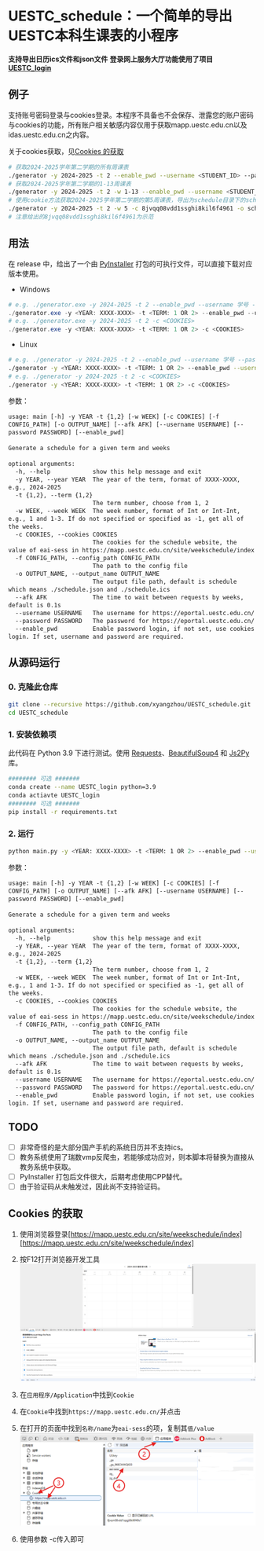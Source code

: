 # UESTC_schedule：一个简单的导出UESTC本科生课表的小程序

<!-- **[English version](README.md)** -->

**支持导出日历ics文件和json文件**
**登录网上服务大厅功能使用了项目[UESTC_login](https://github.com/xyangzhou/UESTC_login)**
## 例子
支持账号密码登录与cookies登录。本程序不具备也不会保存、泄露您的账户密码与cookies的功能，所有账户相关敏感内容仅用于获取mapp.uestc.edu.cn以及idas.uestc.edu.cn之内容。

关于cookies获取，见[Cookies 的获取](#cookies-的获取)
```bash
# 获取2024-2025学年第二学期的所有周课表
./generator -y 2024-2025 -t 2 --enable_pwd --username <STUDENT_ID> --password <PASSWORD>
# 获取2024-2025学年第二学期的1-13周课表
./generator -y 2024-2025 -t 2 -w 1-13 --enable_pwd --username <STUDENT_ID> --password <PASSWORD>
# 使用cookie方法获取2024-2025学年第二学期的第5周课表，导出为schedule目录下的schedule.json和schedule.ics
./generator -y 2024-2025 -t 2 -w 5 -c 8jvqq08vdd1ssghi8kil6f4961 -o schedule/schedule
# 注意给出的8jvqq08vdd1ssghi8kil6f4961为示范
```


## 用法
在 release 中，给出了一个由 [PyInstaller](https://pyinstaller.org/en/stable/) 打包的可执行文件，可以直接下载对应版本使用。

- Windows
```powershell
# e.g. ./generator.exe -y 2024-2025 -t 2 --enable_pwd --username 学号 --password 密码
./generator.exe -y <YEAR: XXXX-XXXX> -t <TERM: 1 OR 2> --enable_pwd --username <STUDENT_ID> --password <PASSWORD>
# e.g. ./generator.exe -y 2024-2025 -t 2 -c <COOKIES>
./generator.exe -y <YEAR: XXXX-XXXX> -t <TERM: 1 OR 2> -c <COOKIES>
```

- Linux
```Bash
# e.g. ./generator -y 2024-2025 -t 2 --enable_pwd --username 学号 --password 密码
./generator -y <YEAR: XXXX-XXXX> -t <TERM: 1 OR 2> --enable_pwd --username <STUDENT_ID> --password <PASSWORD>
# e.g. ./generator -y 2024-2025 -t 2 -c <COOKIES>
./generator -y <YEAR: XXXX-XXXX> -t <TERM: 1 OR 2> -c <COOKIES>
```

参数：
```
usage: main [-h] -y YEAR -t {1,2} [-w WEEK] [-c COOKIES] [-f CONFIG_PATH] [-o OUTPUT_NAME] [--afk AFK] [--username USERNAME] [--password PASSWORD] [--enable_pwd]

Generate a schedule for a given term and weeks

optional arguments:
  -h, --help            show this help message and exit
  -y YEAR, --year YEAR  The year of the term, format of XXXX-XXXX, e.g., 2024-2025
  -t {1,2}, --term {1,2}
                        The term number, choose from 1, 2
  -w WEEK, --week WEEK  The week number, format of Int or Int-Int, e.g., 1 and 1-3. If do not specified or specified as -1, get all of the weeks.
  -c COOKIES, --cookies COOKIES
                        The cookies for the schedule website, the value of eai-sess in https://mapp.uestc.edu.cn/site/weekschedule/index
  -f CONFIG_PATH, --config_path CONFIG_PATH
                        The path to the config file
  -o OUTPUT_NAME, --output_name OUTPUT_NAME
                        The output file path, default is schedule which means ./schedule.json and ./schedule.ics
  --afk AFK             The time to wait between requests by weeks, default is 0.1s
  --username USERNAME   The username for https://eportal.uestc.edu.cn/
  --password PASSWORD   The password for https://eportal.uestc.edu.cn/
  --enable_pwd          Enable password login, if not set, use cookies login. If set, username and password are required.
```

## 从源码运行
### 0. 克隆此仓库
```Bash
git clone --recursive https://github.com/xyangzhou/UESTC_schedule.git
cd UESTC_schedule
```

### 1. 安装依赖项
此代码在 Python 3.9 下进行测试。使用 [Requests](https://github.com/psf/requests)、[BeautifulSoup4](https://www.crummy.com/software/BeautifulSoup/) 和 [Js2Py](https://github.com/PiotrDabkowski/Js2Py) 库。
```Bash
######## 可选 #######
conda create --name UESTC_login python=3.9
conda actiavte UESTC_login
######## 可选 #######
pip install -r requirements.txt
```

### 2. 运行
```Bash
python main.py -y <YEAR: XXXX-XXXX> -t <TERM: 1 OR 2> --enable_pwd --username <STUDENT_ID> 
```

参数：
```
usage: main [-h] -y YEAR -t {1,2} [-w WEEK] [-c COOKIES] [-f CONFIG_PATH] [-o OUTPUT_NAME] [--afk AFK] [--username USERNAME] [--password PASSWORD] [--enable_pwd]

Generate a schedule for a given term and weeks

optional arguments:
  -h, --help            show this help message and exit
  -y YEAR, --year YEAR  The year of the term, format of XXXX-XXXX, e.g., 2024-2025
  -t {1,2}, --term {1,2}
                        The term number, choose from 1, 2
  -w WEEK, --week WEEK  The week number, format of Int or Int-Int, e.g., 1 and 1-3. If do not specified or specified as -1, get all of the weeks.
  -c COOKIES, --cookies COOKIES
                        The cookies for the schedule website, the value of eai-sess in https://mapp.uestc.edu.cn/site/weekschedule/index
  -f CONFIG_PATH, --config_path CONFIG_PATH
                        The path to the config file
  -o OUTPUT_NAME, --output_name OUTPUT_NAME
                        The output file path, default is schedule which means ./schedule.json and ./schedule.ics
  --afk AFK             The time to wait between requests by weeks, default is 0.1s
  --username USERNAME   The username for https://eportal.uestc.edu.cn/
  --password PASSWORD   The password for https://eportal.uestc.edu.cn/
  --enable_pwd          Enable password login, if not set, use cookies login. If set, username and password are required.
```

## TODO
- [ ] 非常奇怪的是大部分国产手机的系统日历并不支持ics。
- [ ] 教务系统使用了瑞数vmp反爬虫，若能够成功应对，则本脚本将替换为直接从教务系统中获取。
- [ ] PyInstaller 打包后文件很大，后期考虑使用CPP替代。
- [ ] 由于验证码从未触发过，因此尚不支持验证码。

## Cookies 的获取
1. 使用浏览器登录[https://mapp.uestc.edu.cn/site/weekschedule/index][https://mapp.uestc.edu.cn/site/weekschedule/index]
2. 按F12打开浏览器开发工具
![12](assets/1.png)
3. 在`应用程序/Application`中找到`Cookie`
4. 在`Cookie`中找到`https://mapp.uestc.edu.cn/`并点击
5. 在打开的页面中找到`名称/name`为`eai-sess`的项，复制其`值/value`
![345](assets/345.png)

6. 使用参数 -c传入即可